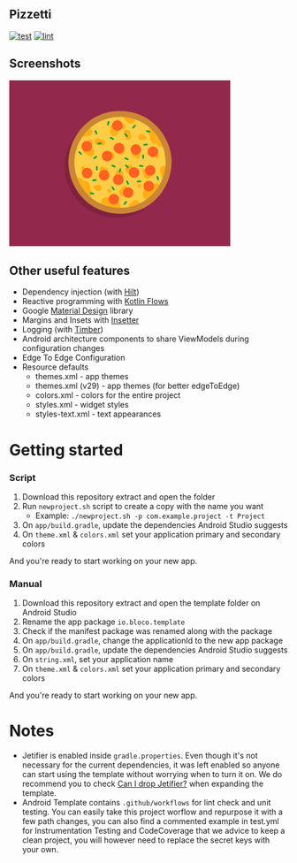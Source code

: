 ## Pizzetti

[![test](https://github.com/blocoio/android-template/workflows/test/badge.svg?branch=master)](https://github.com/blocoio/android-template/actions?query=workflow%3Atest+branch%3Amaster)
[![lint](https://github.com/blocoio/android-template/workflows/lint/badge.svg?branch=master)](https://github.com/blocoio/android-template/actions?query=workflow%3Alint+branch%3Amaster)

## Screenshots

 <img src="app/src/main/res/drawable/logo.gif" alt="ArchiTecture logo"/>

    
## Other useful features
- Dependency injection (with [Hilt](http://google.github.io/hilt/))
- Reactive programming with [Kotlin Flows](https://kotlinlang.org/docs/reference/coroutines/flow.html)
- Google [Material Design](https://material.io/blog/android-material-theme-color) library
- Margins and Insets with [Insetter](https://chrisbanes.github.io/insetter/)
- Logging (with [Timber](https://github.com/JakeWharton/timber))
- Android architecture components to share ViewModels during configuration changes
- Edge To Edge Configuration
- Resource defaults
    - themes.xml - app themes
    - themes.xml (v29) - app themes (for better edgeToEdge)
    - colors.xml - colors for the entire project
    - styles.xml - widget styles 
    - styles-text.xml - text appearances

# Getting started

### Script 
1. Download this repository extract and open the folder
2. Run `newproject.sh` script to create a copy with the name you want 
    * Example: `./newproject.sh -p com.example.project -t Project` 
3. On `app/build.gradle`, update the dependencies Android Studio suggests
4. On `theme.xml` & `colors.xml` set your application primary and secondary colors 


And you're ready to start working on your new app.

### Manual
1. Download this repository extract and open the template folder on Android Studio
2. Rename the app package `io.bloco.template`
3. Check if the manifest package was renamed along with the package
4. On `app/build.gradle`, change the applicationId to the new app package
5. On `app/build.gradle`, update the dependencies Android Studio suggests
6. On `string.xml`, set your application name
7. On `theme.xml` & `colors.xml` set your application primary and secondary colors 

And you're ready to start working on your new app.

# Notes
- Jetifier is enabled inside `gradle.properties`. Even though it's not necessary for the 
  current dependencies, it was left enabled so anyone can start using the template without 
  worrying when to turn it on. We do recommend you to check [Can I drop Jetifier?](https://github.com/plnice/can-i-drop-jetifier) 
  when expanding the template.
- Android Template contains `.github/workflows` for lint check and unit testing. You can easily take this project worflow and repurpose it with a few path changes, you can also find a commented example in test.yml for Instrumentation Testing and CodeCoverage that we advice to keep a clean project, you will however need to replace the secret keys with your own.
